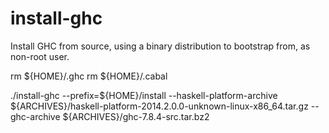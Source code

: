 # install-ghc
Install GHC from source, using a binary distribution to bootstrap from, as non-root user.

rm ${HOME}/.ghc
rm ${HOME}/.cabal

./install-ghc --prefix=${HOME}/install --haskell-platform-archive ${ARCHIVES}/haskell-platform-2014.2.0.0-unknown-linux-x86_64.tar.gz --ghc-archive ${ARCHIVES}/ghc-7.8.4-src.tar.bz2

